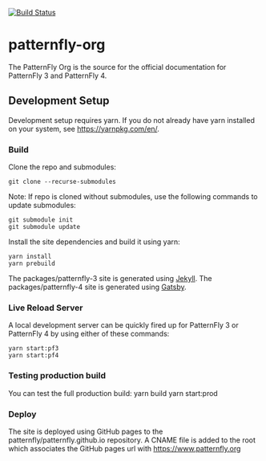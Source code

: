 [![Build Status](https://travis-ci.org/patternfly/patternfly-org.svg?branch=master)](https://travis-ci.org/patternfly/patternfly-org)

# patternfly-org

The PatternFly Org is the source for the official documentation for PatternFly 3 and PatternFly 4.

## Development Setup

Development setup requires yarn. If you do not already have yarn installed on your system, see https://yarnpkg.com/en/.

### Build

Clone the repo and submodules:

    git clone --recurse-submodules

Note: If repo is cloned without submodules, use the following commands to update submodules:

    git submodule init
    git submodule update

Install the site dependencies and build it using yarn:

    yarn install
    yarn prebuild

The packages/patternfly-3 site is generated using [Jekyll](http://jekyllrb.com/).
The packages/patternfly-4 site is generated using [Gatsby](https://www.gatsbyjs.org/).

### Live Reload Server

A local development server can be quickly fired up for PatternFly 3 or PatternFly 4 by using either of these commands:

    yarn start:pf3
    yarn start:pf4

### Testing production build

You can test the full production build:
    yarn build
    yarn start:prod

### Deploy

The site is deployed using GitHub pages to the patternfly/patternfly.github.io repository. A CNAME file is added to the root which associates the GitHub pages url with https://www.patternfly.org

